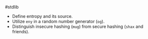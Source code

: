 #stdlib 

- Define entropy and its source.
- Utilize `eny` in a random number generator (`og`).
- Distinguish insecure hashing (`mug`) from secure hashing (`shax` and friends).
